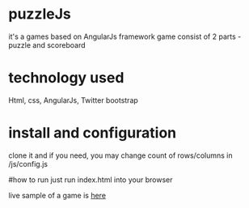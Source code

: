 # puzzleJs
it's a games based on AngularJs framework
game consist of 2 parts - puzzle and scoreboard

# technology used
Html, css, AngularJs, Twitter bootstrap

# install and configuration
clone it and if you need, you may change  count of rows/columns in /js/config.js

#how to run
just run index.html into your browser

live sample of a game is <a href="http://slots.esy.es/puzzle/">here</a>

